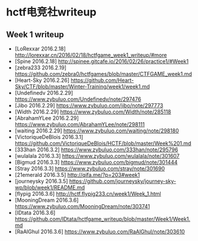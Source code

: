 # hctf电竞社writeup
## Week 1 writeup
* [LoRexxar 2016.2.18] http://lorexxar.cn/2016/02/18/hctfgame_week1_writeup/#more
* [Spine 2016.2.18] http://spinee.gitcafe.io/2016/02/26/practice1/#Week1
* [zebra233 2016.2.19] https://github.com/zebra0/hctfgames/blob/master/CTFGAME_week1.md
* [Heart-Sky 2016.2.26] https://github.com/Heart-Sky/CTF/blob/master/Winter-Training/week1/week1.md
* [Undefinedv 2016.2.29] https://www.zybuluo.com/Undefinedv/note/297476
* [Jibo 2016.2.29] https://www.zybuluo.com/jibo/note/297773
* [Width 2016.2.29] https://www.zybuluo.com/Width/note/285118
* [AbrahamYLee 2016.2.29] https://www.zybuluo.com/AbrahamYLee/note/298111
* [waiting 2016.2.29] https://www.zybuluo.com/waiting/note/298180
* [VictoriqueDeBlois 2016.3.1] https://github.com/VictoriqueDeBlois/HCTF/blob/master/Week%201.md
* [333han 2016.3.2] https://www.zybuluo.com/333han/note/295796
* [wulalala 2016.3.3] https://www.zybuluo.com/wulalala/note/301607
* [Bigmud 2016.3.3] https://www.zybuluo.com/bigmud/note/301444
* [Stray 2016.3.3] https://www.zybuluo.com/stray/note/301690 
* [21emerald 2016.3.5] http://qifa.me/?p=203#week1
* [journeysky 2016.3.5] https://github.com/journeysky/journey-sky-wp/blob/week1/README.md
* [flypig 2016.3.6] http://hctf.flypig233.cn/week1/Week_1.html
* [MooningDream 2016.3.6] https://www.zybuluo.com/MooningDream/note/303741
* [IDtata 2016.3.6] https://github.com/IDtata/hctfgame_writeup/blob/master/Week1/Week1.md
* [RaAlGhul 2016.3.6] https://www.zybuluo.com/RaAlGhul/note/303610
